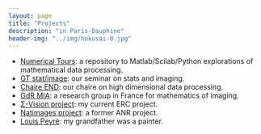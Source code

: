 ```yaml
---
layout: page
title: "Projects"
description: "in Paris-Dauphine"
header-img: "../img/hokusai-0.jpg"
---
```



* [Numerical Tours](http://www.numerical-tours.com): a repository to Matlab/Scilab/Python explorations of mathematical data processing.
* [GT stat/image](http://gtstatimage.weebly.com/): our seminar on stats and imaging.
* [Chaire END](http://chaire-end.weebly.com/): our chaire on high dimensional data processing.
* [GdR MIA](https://fadili.users.greyc.fr/mia/): a research group in France for mathematics of imaging.
* [Σ-Vision project](../sigma-vision/): my current ERC project.
* [Natimages project](https://www.ceremade.dauphine.fr/~peyre/natimages/): a former ANR project.
* [Louis Peyré](http://www.louispeyre.com): my grandfather was a painter.
